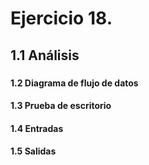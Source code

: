 # Ejercicio 18.
## 1.1 Análisis
###
#### 1.2 Diagrama de flujo de datos
#### 1.3 Prueba de escritorio
#### 1.4 Entradas
#### 1.5 Salidas
